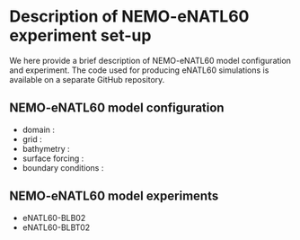 # Description of NEMO-eNATL60  experiment set-up 

We here provide a brief description of NEMO-eNATL60 model configuration and experiment. The code used for producing eNATL60 simulations is available on a separate GitHub repository.
  
## NEMO-eNATL60 model configuration 
 - domain : 
 - grid : 
 - bathymetry : 
 - surface forcing : 
 - boundary conditions : 
 
## NEMO-eNATL60 model experiments
 - eNATL60-BLB02
 - eNATL60-BLBT02
